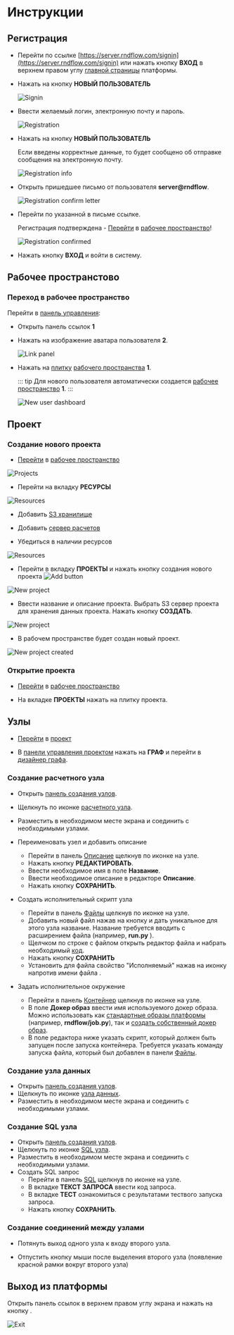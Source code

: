 # Инструкции

## Регистрация

- Перейти по ссылке [https://server.rndflow.com/signin](https://server.rndflow.com/signin) или нажать кнопку **ВХОД** в верхнем правом углу [главной страницы](https://server.rndflow.com/) платформы.
- Нажать на кнопку **НОВЫЙ ПОЛЬЗОВАТЕЛЬ**

  ![Signin](/images/common/signin.png)

- Ввести желаемый логин, электронную почту и пароль.

  ![Registration](/images/common/registration.png)

- Нажать на кнопку **НОВЫЙ ПОЛЬЗОВАТЕЛЬ**

  Если введены корректные данные, то будет сообщено об отправке сообщения на электронную почту.

  ![Registration info](/images/common/registration_info.png)

- Открыть пришедшее письмо от пользователя **server@rndflow**.

  ![Registration confirm letter](/images/common/registration_confirm.png)

- Перейти по указанной в письме ссылке.

  Регистрация подтверждена - [Перейти](#переход-в-рабочее-пространство) в [рабочее пространство](/docs/desc/workspace.md)!

  ![Registration confirmed](/images/common/registration_confirmed.png)

- Нажать кнопку **ВХОД** и войти в систему.

## Рабочее пространстово

### Переход в рабочее пространство

Перейти в [панель управления](/docs/desc/dashboard.md):

- Открыть панель ссылок **1**
- Нажать на изображение аватара пользователя **2**.

  ![Link panel](/images/common/user_link_panel.png)

- Нажать на [плитку](/docs/desc/dashboard.md#структура-плитки-рабочего-пространства) [рабочего пространства](/docs/desc/workspace.md) **1**.

  ::: tip <span class="iconify" data-icon="mdi:information" style="color: #42b983; font-size: 24px;"></span>
  Для нового пользователя автоматически создается [рабочее пространство](/docs/desc/workspace) **1**.
  :::

  ![New user dashboard](/images/common/dashboard_user_new.png)

## Проект

### Создание нового проекта

- [Перейти](#переход-в-рабочее-пространство) в [рабочее пространство](/docs/desc/workspace.md)

![Projects](/images/common/dashboard_user_workspace_projects_clear.png)

- Перейти на вкладку **РЕСУРСЫ**

![Resources](/images/common/dashboard_user_workspace_resources_new.png)

- Добавить [S3 хранилище](/docs/desc/s3.md)

- Добавить [cервер расчетов](/docs/desc/executor.md)

- Убедиться в наличии ресурсов

![Resources](/images/common/dashboard_user_workspace_resources.png)

- Перейти в вкладку <span class="iconify-inline" data-icon="mdi:file-code"></span>**ПРОЕКТЫ** и нажать кнопку создания нового проекта ![Add button](/images/common/red_plus.png)

![New project](/images/common/dashboard_user_workspace_projects_clear.png)

- Ввести название и описание проекта. Выбрать S3 сервер проекта для хранения данных проекта. Нажать кнопку **СОЗДАТЬ**.

![New project](/images/common/project_create.png)

- В рабочем пространстве будет создан новый проект.

![New project created](/images/common/project_created.png)

### Открытие проекта

- [Перейти](#переход-в-рабочее-пространство) в [рабочее пространство](/docs/desc/workspace.md)

- На вкладке <span class="iconify-inline" data-icon="mdi:file-code"></span>**ПРОЕКТЫ** нажать на плитку проекта.

## Узлы

- [Перейти](#открытие-проекта) в [проект](/docs/desc/project.md)

- В [панели управления проектом](/docs/desc/project.md#панель-управления-проектом) нажать на <span class="iconify-inline" data-icon="mdi:sitemap"></span>**ГРАФ** и перейти в [дизайнер графа](/docs/desc/project.md#граф).

### Создание расчетного узла

- Открыть [панель создания узлов](/docs/desc/project.md#панель-создания-узлов).
- Щелкнуть по иконке <span class="iconify-inline" data-icon="mdi:kubernetes"></span> [расчетного узла](/docs/desc/nodes.md#расчетныи-узел).
- Разместить в необходимом месте экрана и соединить с необходимыми узлами.
- Переименовать узел и добавить описание
  - Перейти в панель [Описание](/docs/desc/nodes.md#описание) щелкнув по иконке <span class="iconify-inline" data-icon="mdi:card-text"></span> на узле.
  - Нажать кнопку **РЕДАКТИРОВАТЬ**.
  - Ввести необходимое имя в поле **Название**.
  - Ввести необходимое описание в редакторе **Описание**.
  - Нажать кнопку **СОХРАНИТЬ**.
- Создать исполнительный скрипт узла

  - Перейти в панель [Файлы](/docs/desc/nodes.md#файлы) щелкнув по иконке <span class="iconify-inline" data-icon="mdi:file-code"></span> на узле.
  - Добавить новый файл нажав на кнопку <span class="iconify-inline" data-icon="mdi:file-plus"></span> и дать уникальное для этого узла название. Название требуется вводить с расширением файла (например, **run.py** ).
  - Щелчком по строке с файлом открыть редактор файла и набрать необходимый [код](/docs/dev/compute.md#код-расчетного-узла).
  - Нажать кнопку **СОХРАНИТЬ**
  - Установить для файла свойство "Исполняемый" нажав на иконку <span class="iconify-inline" data-icon="mdi:cog-clockwise"></span> напротив имени файла .

- Задать исполнительное окружение

  - Перейти в панель [Контейнер](/docs/desc/nodes.md#контейнер) щелкнув по иконке <span class="iconify-inline" data-icon="mdi:kubernetes"></span> на узле.
  - В поле **Докер образ** ввести имя используемого докер образа. Можно использовать как [стандартные образы платформы](/docs/dev/docker.md#стандартные-докер-образы) (например, **rndflow/job.py**), так и [создать собственный докер образ](/docs/dev/docker.md#создание-докер-образа).
  - В поле редактора ниже указать скрипт, который должен быть запущен после запуска контейнера. Требуется указать команду запуска файла, который был добавлен в панели <span class="iconify-inline" data-icon="mdi:file-code"></span>[Файлы](/docs/desc/nodes.md#файлы).

### Создание узла данных

- Открыть [панель создания узлов](/docs/desc/project.md#панель-создания-узлов).
- Щелкнуть по иконке <span class="iconify-inline" data-icon="mdi:download-circle"></span> [узла данных](/docs/desc/nodes.md#узел-данных).
- Разместить в необходимом месте экрана и соединить с необходимыми узлами.

### Создание SQL узла

- Открыть [панель создания узлов](/docs/desc/project.md#панель-создания-узлов).
- Щелкнуть по иконке <span class="iconify-inline" data-icon="mdi:database"></span> [SQL узла](/docs/desc/nodes.md#sql-узел).
- Разместить в необходимом месте экрана и соединить с необходимыми узлами.
- Создать SQL запрос
  - Перейти в панель [SQL](/docs/desc/nodes.md#запрос) щелкнув по иконке <span class="iconify-inline" data-icon="mdi:database"></span> на узле.
  - В вкладке **ТЕКСТ ЗАПРОСА** ввести код запроса.
  - В вкладке **ТЕСТ** ознакомиться с результатами тествого запуска запроса.
  - Нажать кнопку **СОХРАНИТЬ**.

### Создание соединений между узлами

- Потянуть выход <span class="iconify-inline" data-icon="akar-icons:circle-fill" style="color: green; font-size: 15px;"></span> одного узла к входу <span class="iconify-inline" data-icon="akar-icons:circle-fill" style="color: green; font-size: 10px;"></span> второго узла.

- Отпустить кнопку мыши после выделения второго узла (появление красной рамки вокруг второго узла)

## Выход из платформы

Открыть панель ссылок в верхнем правом углу экрана и нажать на кнопку <span class="iconify-inline" data-icon="mdi:logout"></span>.

![Exit](/images/common/link_panel.png)
